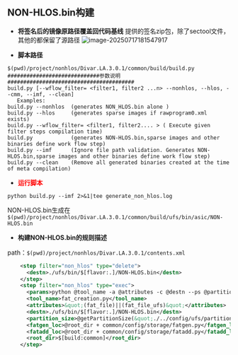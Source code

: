 ## NON-HLOS.bin构建
* **将签名后的镜像原路径覆盖回代码基线**
提供的签名zip包，除了sectool文件，其他的都保留了源路径
![image-20250717181547917](C:\Users\hongjian.liang\AppData\Roaming\Typora\typora-user-images\image-20250717181547917.png)


* **脚本路径**
``` shell
$(pwd)/project/nonhlos/Divar.LA.3.0.1/common/build/build.py
#############################参数说明########################################
build.py [--wflow_filter= <filter1, filter2 ...n> --nonhlos, --hlos, --cmm, --imf, --clean]
   Examples:
build.py --nonhlos  (generates NON_HLOS.bin alone )
build.py --hlos     (generates sparse images if rawprogram0.xml exists)
build.py --wflow_filter= <filter1, filter2.... > ( Execute given filter steps compilation time)
build.py            (generates NON-HLOS.bin,sparse images and other binaries define work flow step)
build.py --imf      (Ignore file path validation. Generates NON-HLOS.bin,sparse images and other binaries define work flow step)
build.py --clean    (Remove all generated binaries created at the time of meta compilation)
```
* <span style="color:red">**运行脚本**</span>

``` shell
python build.py --imf 2>&1|tee generate_non_hlos.log
```
NON-HLOS.bin生成在
`$(pwd)/project/nonhlos/Divar.LA.3.0.1/common/build/ufs/bin/asic/NON-HLOS.bin`

* **构建NON-HLOS.bin的规则描述**

path：`$(pwd)/project/nonhlos/Divar.LA.3.0.1/contents.xml`
``` xml
    <step filter="non_hlos" type="delete">
      <destn>./ufs/bin/$[flavor:.]/NON-HLOS.bin</destn>
    </step>
    <step filter="non_hlos" type="exec">
      <params>python @tool_name -a @attributes -c @destn --ps @partition_size --ss 4096 -f $[flavor:.] --fatgen @fatgen_loc --fatadd @fatadd_loc</params>
      <tool_name>fat_creation.py</tool_name>
      <attributes>&quot;(fat_file)||(fat_file_ufs)&quot;</attributes>
      <destn>./ufs/bin/$[flavor:.]/NON-HLOS.bin</destn>
      <partition_size>@getPartitionSize(&quot;./../config/ufs/partition.xml&quot;,&quot;modem_a&quot;)</partition_size>
      <fatgen_loc>@root_dir + common/config/storage/fatgen.py</fatgen_loc>
      <fatadd_loc>@root_dir + common/config/storage/fatadd.py</fatadd_loc>
      <root_dir>$[build:common]</root_dir>
    </step>
```
